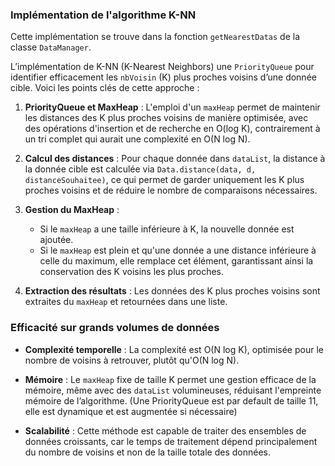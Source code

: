 ### Implémentation de l'algorithme K-NN
Cette implémentation se trouve dans la fonction `getNearestDatas` de la classe `DataManager`.

L’implémentation de K-NN (K-Nearest Neighbors) une `PriorityQueue` pour identifier efficacement les `nbVoisin` (K) plus proches voisins d’une donnée cible. Voici les points clés de cette approche :

1. **PriorityQueue et MaxHeap** : L'emploi d'un `maxHeap` permet de maintenir les distances des K plus proches voisins de manière optimisée, avec des opérations d'insertion et de recherche en O(log K), contrairement à un tri complet qui aurait une complexité en O(N log N).

2. **Calcul des distances** : Pour chaque donnée dans `dataList`, la distance à la donnée cible est calculée via `Data.distance(data, d, distanceSouhaitee)`, ce qui permet de garder uniquement les K plus proches voisins et de réduire le nombre de comparaisons nécessaires.

3. **Gestion du MaxHeap** :
    - Si le `maxHeap` a une taille inférieure à K, la nouvelle donnée est ajoutée.
    - Si le `maxHeap` est plein et qu'une donnée a une distance inférieure à celle du maximum, elle remplace cet élément, garantissant ainsi la conservation des K voisins les plus proches.

4. **Extraction des résultats** : Les données des K plus proches voisins sont extraites du `maxHeap` et retournées dans une liste.

### Efficacité sur grands volumes de données

- **Complexité temporelle** : La complexité est O(N log K), optimisée pour le nombre de voisins à retrouver, plutôt qu'O(N log N).

- **Mémoire** : Le `maxHeap` fixe de taille K permet une gestion efficace de la mémoire, même avec des `dataList` volumineuses, réduisant l'empreinte mémoire de l’algorithme. (Une PriorityQueue est par default de taille 11, elle est dynamique et est augmentée si nécessaire)

- **Scalabilité** : Cette méthode est capable de traiter des ensembles de données croissants, car le temps de traitement dépend principalement du nombre de voisins et non de la taille totale des données.
